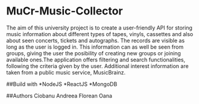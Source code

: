 # MuCr-Music-Collector

The aim of this university project is to create a user-friendly API for storing music information about different types of tapes, vinyls, cassettes and also about seen concerts, tickets and autographs.
The records are visible as long as the user is logged in. This information can as well be seen from groups, giving the user the posibility of creating new groups or joining available ones.The application offers filtering and search functionalities, following the criteria given by the user.
Additional interest information are taken from a public music service, MusicBrainz.

##Build with
*NodeJS
*ReactJS
*MongoDB

##Authors
Ciobanu Andreea
Florean Oana
